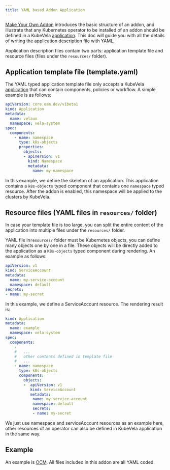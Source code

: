 ```yaml
---
title: YAML based Addon Application
---
```


[Make Your Own Addon](./intro) introduces the basic structure of an addon, and illustrate that any Kubernetes operator to be installed of an addon should be defined in a KubeVela [application](../../getting-started/core-concept). This doc will guide you with all the details of writing the application description file with YAML.

Application description files contain two parts: application template file and resource files (files under the `resources/` folder).

## Application template file (template.yaml)

The YAML typed application template file only accepts a KubeVela [application](../../getting-started/core-concept) that can contain components, policies or workflow. A simple example is as follows: 

```yaml
apiVersion: core.oam.dev/v1beta1
kind: Application
metadata:
  name: velaux
  namespace: vela-system
spec:
  components:
    - name: namespace
      type: k8s-objects
      properties:
        objects:
        - apiVersion: v1
          kind: Namespace
          metadata:
            name: my-namespace
```

In this example, we define the skeleton of an application. This application contains a `k8s-objects` typed component that contains one `namespace` typed resource. After the addon is enabled, this namespace will be applied to the clusters by KubeVela.

## Resource files (YAML files in `resources/` folder)

In case your template file is too large, you can split the entire content of the application into multiple files under the `resources/` folder.

YAML file in`resources/` folder must be Kubernetes objects, you can define many objects one by one in a file. These objects will be directly added to the application as a `K8s-objects` typed component during rendering. An example as follows:

```yaml
apiVersion: v1
kind: ServiceAccount
metadata:
  name: my-service-account
  namespace: default
secrets:
- name: my-secret
```

In this example, we define a ServiceAccount resource. The rendering result is:

```yaml
kind: Application
metadata:
  name: example
  namespace: vela-system
spec:
  components:
    -
    #   ...
    #   other contents defined in template file
    #   ...
    - name: namespace
      type: k8s-objects
      components:
        objects:
        -  apiVersion: v1
           kind: ServiceAccount
           metadata:
            name: my-service-account
            namespace: default
            secrets:
            - name: my-secret
```

We just use namespace and serviceAccount resources as an example here, other resources of an operator can also be defined in KubeVela application in the same way.

## Example

An example is [OCM](https://github.com/kubevela/catalog/tree/master/addons/ocm-hub-control-plane). All files included in this addon are all YAML coded.
